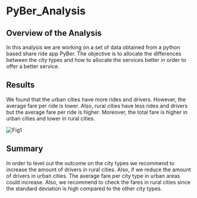 # PyBer_Analysis
## Overview of the Analysis
  In this analysis we are working on a set of data obtained from a python based share ride app PyBer. The objective is to allocate the differences between the city types and how to allocate the services better in order to offer a better service.

## Results
  We found that the urban cities have more rides and drivers. However, the average fare per ride is lower. Also, rural cities have less rides and drivers but the average fare per ride is higher. Moreover, the total fare is higher in urban cities and lower in rural cities.
  
![Fig1](https://user-images.githubusercontent.com/68616522/91005674-73008580-e5a5-11ea-9397-a1622cfaf2da.png)

## Summary
  In order to level out the outcome on the city types we recommend to increase the amount of drivers in rural cities. Also, if we reduce the amount of drivers in urban cities. The average fare per city type in urban areas could increase. Also, we recommend to check the fares in rural cities since the standard deviation is high compared to the other city types.
  
